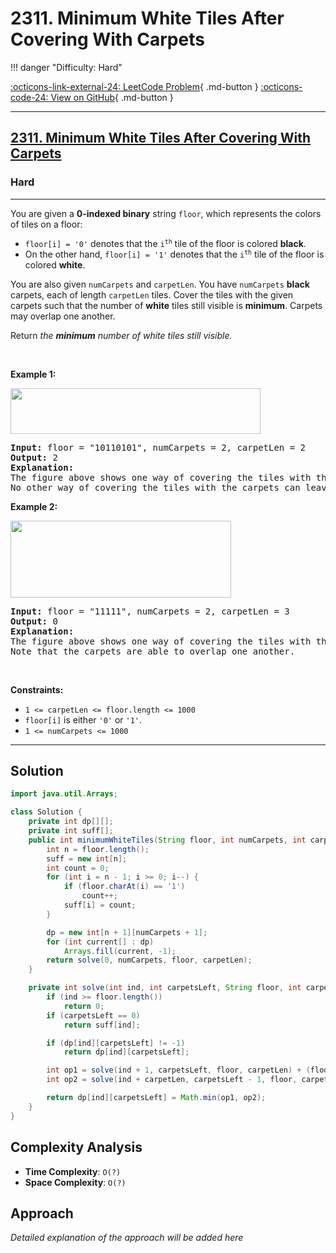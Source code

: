 # 2311. Minimum White Tiles After Covering With Carpets

!!! danger "Difficulty: Hard"

[:octicons-link-external-24: LeetCode Problem](https://leetcode.com/problems/minimum-white-tiles-after-covering-with-carpets/){ .md-button }
[:octicons-code-24: View on GitHub](https://github.com/RAJ8664/Leetcode/tree/master/2311-minimum-white-tiles-after-covering-with-carpets){ .md-button }

---

<h2><a href="https://leetcode.com/problems/minimum-white-tiles-after-covering-with-carpets">2311. Minimum White Tiles After Covering With Carpets</a></h2><h3>Hard</h3><hr><p>You are given a <strong>0-indexed binary</strong> string <code>floor</code>, which represents the colors of tiles on a floor:</p>

<ul>
	<li><code>floor[i] = &#39;0&#39;</code> denotes that the <code>i<sup>th</sup></code> tile of the floor is colored <strong>black</strong>.</li>
	<li>On the other hand, <code>floor[i] = &#39;1&#39;</code> denotes that the <code>i<sup>th</sup></code> tile of the floor is colored <strong>white</strong>.</li>
</ul>

<p>You are also given <code>numCarpets</code> and <code>carpetLen</code>. You have <code>numCarpets</code> <strong>black</strong> carpets, each of length <code>carpetLen</code> tiles. Cover the tiles with the given carpets such that the number of <strong>white</strong> tiles still visible is <strong>minimum</strong>. Carpets may overlap one another.</p>

<p>Return <em>the <strong>minimum</strong> number of white tiles still visible.</em></p>

<p>&nbsp;</p>
<p><strong class="example">Example 1:</strong></p>
<img alt="" src="https://assets.leetcode.com/uploads/2022/02/10/ex1-1.png" style="width: 400px; height: 73px;" />
<pre>
<strong>Input:</strong> floor = &quot;10110101&quot;, numCarpets = 2, carpetLen = 2
<strong>Output:</strong> 2
<strong>Explanation:</strong> 
The figure above shows one way of covering the tiles with the carpets such that only 2 white tiles are visible.
No other way of covering the tiles with the carpets can leave less than 2 white tiles visible.
</pre>

<p><strong class="example">Example 2:</strong></p>
<img alt="" src="https://assets.leetcode.com/uploads/2022/02/10/ex2.png" style="width: 353px; height: 123px;" />
<pre>
<strong>Input:</strong> floor = &quot;11111&quot;, numCarpets = 2, carpetLen = 3
<strong>Output:</strong> 0
<strong>Explanation:</strong> 
The figure above shows one way of covering the tiles with the carpets such that no white tiles are visible.
Note that the carpets are able to overlap one another.
</pre>

<p>&nbsp;</p>
<p><strong>Constraints:</strong></p>

<ul>
	<li><code>1 &lt;= carpetLen &lt;= floor.length &lt;= 1000</code></li>
	<li><code>floor[i]</code> is either <code>&#39;0&#39;</code> or <code>&#39;1&#39;</code>.</li>
	<li><code>1 &lt;= numCarpets &lt;= 1000</code></li>
</ul>


---

## Solution

```java
import java.util.Arrays;

class Solution {
    private int dp[][];
    private int suff[];
    public int minimumWhiteTiles(String floor, int numCarpets, int carpetLen) {
        int n = floor.length();
        suff = new int[n];
        int count = 0;
        for (int i = n - 1; i >= 0; i--) {
            if (floor.charAt(i) == '1')
                count++;
            suff[i] = count;
        }

        dp = new int[n + 1][numCarpets + 1];
        for (int current[] : dp)
            Arrays.fill(current, -1);
        return solve(0, numCarpets, floor, carpetLen);
    }

    private int solve(int ind, int carpetsLeft, String floor, int carpetLen) {
        if (ind >= floor.length())
            return 0;
        if (carpetsLeft == 0)
            return suff[ind];

        if (dp[ind][carpetsLeft] != -1)
            return dp[ind][carpetsLeft];

        int op1 = solve(ind + 1, carpetsLeft, floor, carpetLen) + (floor.charAt(ind) == '1' ? 1 : 0);
        int op2 = solve(ind + carpetLen, carpetsLeft - 1, floor, carpetLen);

        return dp[ind][carpetsLeft] = Math.min(op1, op2);
    }
}
```

## Complexity Analysis

- **Time Complexity**: `O(?)`
- **Space Complexity**: `O(?)`

## Approach

*Detailed explanation of the approach will be added here*

